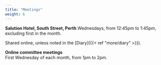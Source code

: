```yaml
---
title: "Meetings"
weight: 6
---
```

**Salution Hotel, South Street, Perth**
Wednesdays, from 12:45pm to 1:45pm, excluding first in the month.

Shared online, unless noted in the [Diary]({{< ref "more/diary" >}}).

**Online committee meetings**\
First Wednesday of each month, from 1pm to 2pm.</p>

